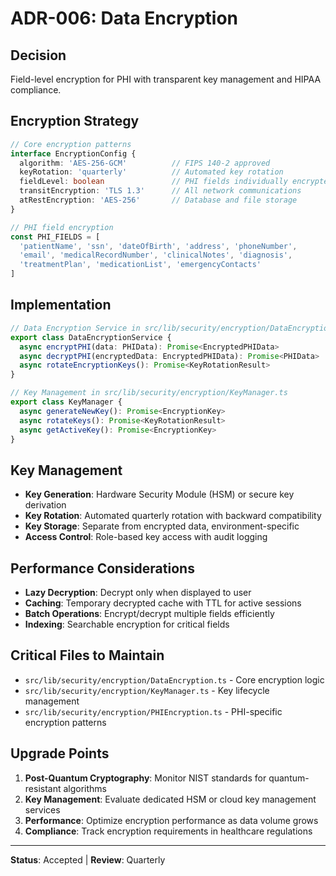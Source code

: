 # ADR-006: Data Encryption

## Decision
Field-level encryption for PHI with transparent key management and HIPAA compliance.

## Encryption Strategy
```typescript
// Core encryption patterns
interface EncryptionConfig {
  algorithm: 'AES-256-GCM'          // FIPS 140-2 approved
  keyRotation: 'quarterly'          // Automated key rotation
  fieldLevel: boolean               // PHI fields individually encrypted
  transitEncryption: 'TLS 1.3'      // All network communications
  atRestEncryption: 'AES-256'       // Database and file storage
}

// PHI field encryption
const PHI_FIELDS = [
  'patientName', 'ssn', 'dateOfBirth', 'address', 'phoneNumber',
  'email', 'medicalRecordNumber', 'clinicalNotes', 'diagnosis',
  'treatmentPlan', 'medicationList', 'emergencyContacts'
]
```

## Implementation
```typescript
// Data Encryption Service in src/lib/security/encryption/DataEncryption.ts
export class DataEncryptionService {
  async encryptPHI(data: PHIData): Promise<EncryptedPHIData>
  async decryptPHI(encryptedData: EncryptedPHIData): Promise<PHIData>
  async rotateEncryptionKeys(): Promise<KeyRotationResult>
}

// Key Management in src/lib/security/encryption/KeyManager.ts
export class KeyManager {
  async generateNewKey(): Promise<EncryptionKey>
  async rotateKeys(): Promise<KeyRotationResult>
  async getActiveKey(): Promise<EncryptionKey>
}
```

## Key Management
- **Key Generation**: Hardware Security Module (HSM) or secure key derivation
- **Key Rotation**: Automated quarterly rotation with backward compatibility
- **Key Storage**: Separate from encrypted data, environment-specific
- **Access Control**: Role-based key access with audit logging

## Performance Considerations
- **Lazy Decryption**: Decrypt only when displayed to user
- **Caching**: Temporary decrypted cache with TTL for active sessions
- **Batch Operations**: Encrypt/decrypt multiple fields efficiently
- **Indexing**: Searchable encryption for critical fields

## Critical Files to Maintain
- `src/lib/security/encryption/DataEncryption.ts` - Core encryption logic
- `src/lib/security/encryption/KeyManager.ts` - Key lifecycle management
- `src/lib/security/encryption/PHIEncryption.ts` - PHI-specific encryption patterns

## Upgrade Points
1. **Post-Quantum Cryptography**: Monitor NIST standards for quantum-resistant algorithms
2. **Key Management**: Evaluate dedicated HSM or cloud key management services
3. **Performance**: Optimize encryption performance as data volume grows
4. **Compliance**: Track encryption requirements in healthcare regulations

---
**Status**: Accepted | **Review**: Quarterly